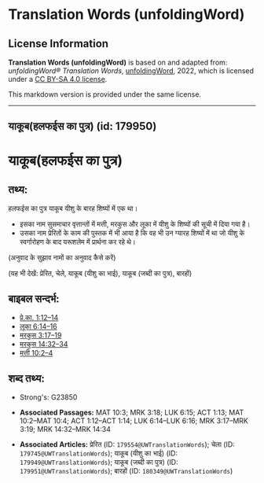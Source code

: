 # Translation Words (unfoldingWord)

## License Information

**Translation Words (unfoldingWord)** is based on and adapted from: _unfoldingWord® Translation Words_, [unfoldingWord](https://unfoldingword.org/utw), 2022, which is licensed under a [CC BY-SA 4.0 license](https://creativecommons.org/licenses/by-sa/4.0/legalcode.en).

This markdown version is provided under the same license.



--------------------------------

## याकूब(हलफईस का पुत्र) (id: 179950)

याकूब(हलफईस का पुत्र)
=====================

तथ्य:
-----

हलफईस का पुत्र याकूब यीशु के बारह शिष्यों में एक था।

* इसका नाम सुसमाचार वृत्तान्तों में मत्ती, मरकुस और लूका में यीशु के शिष्यों की सूची में दिया गया है।
* उसका नाम प्रेरितों के काम की पुस्तक में भी आया है कि वह भी उन ग्यारह शिष्यों में था जो यीशु के स्वर्गारोहण के बाद यरूशलेम में प्रार्थना कर रहे थे।

(अनुवाद के सुझाव नामों का अनुवाद कैसे करें)

(यह भी देखें: प्रेरित, चेले, याकूब (यीशु का भाई), याकूब (जब्दी का पुत्र), बारहों)

बाइबल सन्दर्भ:
--------------

* [प्रे.का. 1:12–14](https://ref.ly/Acts1:12-Acts1:14)
* [लूका 6:14–16](https://ref.ly/Luke6:14-Luke6:16)
* [मरकुस 3:17–19](https://ref.ly/Mark3:17-Mark3:19)
* [मरकुस 14:32–34](https://ref.ly/Mark14:32-Mark14:34)
* [मत्ती 10:2–4](https://ref.ly/Matt10:2-Matt10:4)

शब्द तथ्य:
----------

* Strong's: G23850

* **Associated Passages:** MAT 10:3; MRK 3:18; LUK 6:15; ACT 1:13; MAT 10:2–MAT 10:4; ACT 1:12–ACT 1:14; LUK 6:14–LUK 6:16; MRK 3:17–MRK 3:19; MRK 14:32–MRK 14:34
* **Associated Articles:** प्रेरित (ID: `179554@UWTranslationWords`); चेला (ID: `179745@UWTranslationWords`); याकूब (यीशु का भाई) (ID: `179949@UWTranslationWords`); याकूब (जब्दी का पुत्र) (ID: `179951@UWTranslationWords`); बारहों (ID: `180349@UWTranslationWords`)

